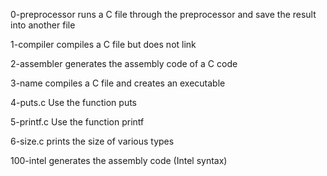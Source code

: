 0-preprocessor
runs a C file through the preprocessor and save the result into another file

1-compiler
compiles a C file but does not link

2-assembler
generates the assembly code of a C code

3-name
compiles a C file and creates an executable

4-puts.c
Use the function puts

5-printf.c
Use the function printf

6-size.c
prints the size of various types

100-intel
generates the assembly code (Intel syntax) 
